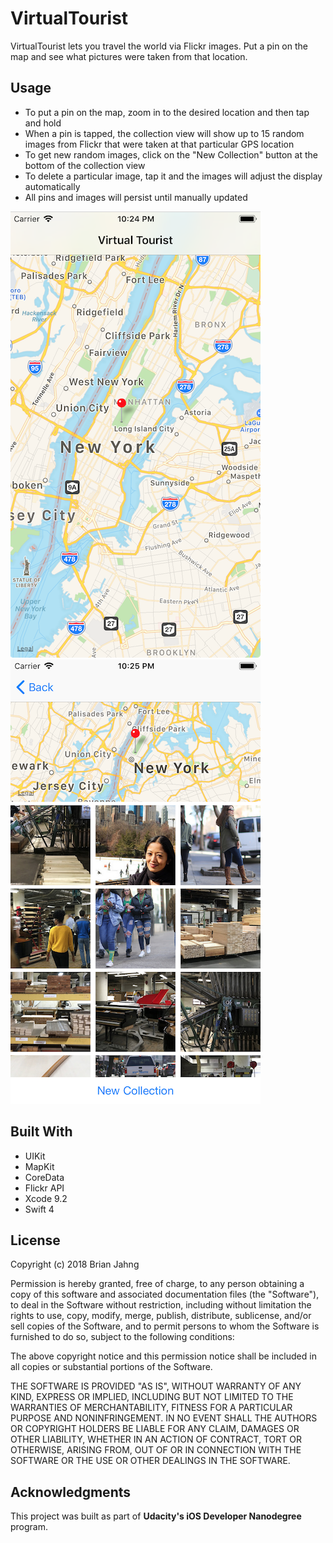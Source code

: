# VirtualTourist
VirtualTourist lets you travel the world via Flickr images.  Put a pin on the map and see what pictures were taken from that location.

## Usage
- To put a pin on the map, zoom in to the desired location and then tap and hold
- When a pin is tapped, the collection view will show up to 15 random images from Flickr that were taken at that particular GPS location
- To get new random images, click on the "New Collection" button at the bottom of the collection view
- To delete a particular image, tap it and the images will adjust the display automatically
- All pins and images will persist until manually updated

![NewYork](https://github.com/bjahng/VirtualTourist/blob/master/Screenshots/NewYork.png)
![NewYorkCollection](https://github.com/bjahng/VirtualTourist/blob/master/Screenshots/NewYorkCollection.png)

## Built With
- UIKit
- MapKit
- CoreData
- Flickr API
- Xcode 9.2
- Swift 4

## License
Copyright (c) 2018 Brian Jahng

Permission is hereby granted, free of charge, to any person obtaining a copy of this software and associated documentation files (the "Software"), to deal in the Software without restriction, including without limitation the rights to use, copy, modify, merge, publish, distribute, sublicense, and/or sell copies of the Software, and to permit persons to whom the Software is furnished to do so, subject to the following conditions:

The above copyright notice and this permission notice shall be included in all copies or substantial portions of the Software.

THE SOFTWARE IS PROVIDED "AS IS", WITHOUT WARRANTY OF ANY KIND, EXPRESS OR IMPLIED, INCLUDING BUT NOT LIMITED TO THE WARRANTIES OF MERCHANTABILITY, FITNESS FOR A PARTICULAR PURPOSE AND NONINFRINGEMENT. IN NO EVENT SHALL THE AUTHORS OR COPYRIGHT HOLDERS BE LIABLE FOR ANY CLAIM, DAMAGES OR OTHER LIABILITY, WHETHER IN AN ACTION OF CONTRACT, TORT OR OTHERWISE, ARISING FROM, OUT OF OR IN CONNECTION WITH THE SOFTWARE OR THE USE OR OTHER DEALINGS IN THE SOFTWARE.

## Acknowledgments
This project was built as part of **Udacity's iOS Developer Nanodegree** program.
